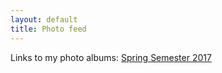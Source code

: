 ```yaml
---
layout: default
title: Photo feed
---
```

Links to my photo albums:
[Spring Semester 2017](https://goo.gl/photos/sxeyTXkTBWTKum286)
